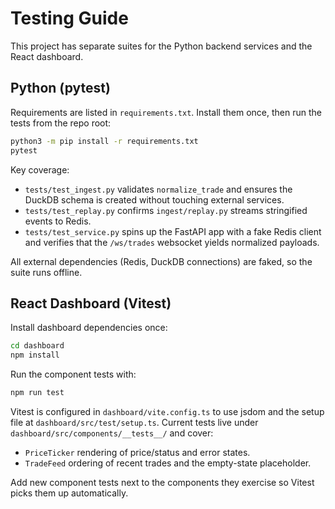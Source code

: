 # Testing Guide

This project has separate suites for the Python backend services and the React dashboard.

## Python (pytest)

Requirements are listed in `requirements.txt`. Install them once, then run the tests from the repo root:

```bash
python3 -m pip install -r requirements.txt
pytest
```

Key coverage:
- `tests/test_ingest.py` validates `normalize_trade` and ensures the DuckDB schema is created without touching external services.
- `tests/test_replay.py` confirms `ingest/replay.py` streams stringified events to Redis.
- `tests/test_service.py` spins up the FastAPI app with a fake Redis client and verifies that the `/ws/trades` websocket yields normalized payloads.

All external dependencies (Redis, DuckDB connections) are faked, so the suite runs offline.

## React Dashboard (Vitest)

Install dashboard dependencies once:

```bash
cd dashboard
npm install
```

Run the component tests with:

```bash
npm run test
```

Vitest is configured in `dashboard/vite.config.ts` to use jsdom and the setup file at `dashboard/src/test/setup.ts`. Current tests live under `dashboard/src/components/__tests__/` and cover:
- `PriceTicker` rendering of price/status and error states.
- `TradeFeed` ordering of recent trades and the empty-state placeholder.

Add new component tests next to the components they exercise so Vitest picks them up automatically.
